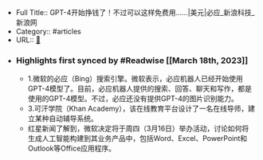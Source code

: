 - Full Title:: GPT-4开始挣钱了！不过可以这样免费用……|美元|必应_新浪科技_新浪网
- Category:: #articles
- URL:: [🔗](https://finance.sina.com.cn/tech/roll/2023-03-15/doc-imykxtwx4842008.shtml)
- ### Highlights first synced by #Readwise [[March 18th, 2023]]
    - 1.微软的必应（Bing）搜索引擎。微软表示，必应机器人已经开始使用GPT-4模型了。目前，必应机器人提供的搜索、回答、聊天和写作，都是使用的GPT-4模型。不过，必应还没有提供GPT-4的图片识别能力。
    - 3.可汗学院（Khan Academy），该在线教育平台设计了一名在线导师，建立某种自动辅导系统。
    - 红星新闻了解到，微软决定将于周四（3月16日）举办活动，讨论如何将生成人工智能构建到其业务产品中，包括Word、Excel、PowerPoint和Outlook等Office应用程序。
